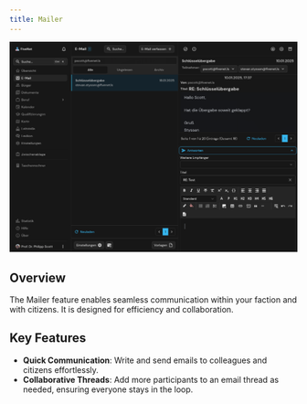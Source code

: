 ```yaml
---
title: Mailer
---
```


![Feature Mailer](/images/screenshots/features-mailer.png)

## Overview

The Mailer feature enables seamless communication within your faction and with citizens. It is designed for efficiency and collaboration.

## Key Features

- **Quick Communication**: Write and send emails to colleagues and citizens effortlessly.
- **Collaborative Threads**: Add more participants to an email thread as needed, ensuring everyone stays in the loop.
